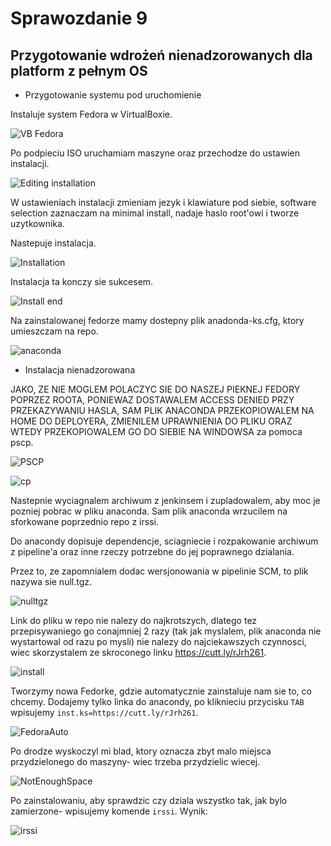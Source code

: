 
# Sprawozdanie 9

## Przygotowanie wdrożeń nienadzorowanych dla platform z pełnym OS

* Przygotowanie systemu pod uruchomienie

Instaluje system Fedora w VirtualBoxie.

![VB Fedora](https://i.imgur.com/wp1ODKn.png)

Po podpieciu ISO uruchamiam maszyne oraz przechodze do ustawien instalacji.

![Editing installation](https://i.imgur.com/SCxVmdL.png)

W ustawieniach instalacji zmieniam jezyk i klawiature pod siebie, software selection zaznaczam na minimal install, nadaje haslo root'owi i tworze uzytkownika.

Nastepuje instalacja.

![Installation](https://i.imgur.com/iIX5dtN.png)

Instalacja ta konczy sie sukcesem.

![Install end](https://i.imgur.com/7VZ1jyR.png)

Na zainstalowanej fedorze mamy dostepny plik anadonda-ks.cfg, ktory umieszczam na repo.

![anaconda](https://i.imgur.com/Hv04FKt.png)

* Instalacja nienadzorowana

JAKO, ZE NIE MOGLEM POLACZYC SIE DO NASZEJ PIEKNEJ FEDORY POPRZEZ ROOTA, PONIEWAZ DOSTAWALEM ACCESS DENIED PRZY PRZEKAZYWANIU HASLA, SAM PLIK ANACONDA PRZEKOPIOWALEM NA HOME DO DEPLOYERA,
ZMIENILEM UPRAWNIENIA DO PLIKU ORAZ WTEDY PRZEKOPIOWALEM GO DO SIEBIE NA WINDOWSA za pomoca pscp.

![PSCP](https://i.imgur.com/1keS4xp.png)

![cp](https://i.imgur.com/L1jwML6.png)

Nastepnie wyciagnalem archiwum z jenkinsem i zupladowalem, aby moc je pozniej pobrac w pliku anaconda. Sam plik anaconda wrzucilem na sforkowane poprzednio repo z irssi.

Do anacondy dopisuje dependencje, sciagniecie i rozpakowanie archiwum z pipeline'a oraz inne rzeczy potrzebne do jej poprawnego dzialania.

Przez to, ze zapomnialem dodac wersjonowania w pipelinie SCM, to plik nazywa sie null.tgz.

![nulltgz](https://i.imgur.com/11N0JTG.png)

Link do pliku w repo nie nalezy do najkrotszych, dlatego tez przepisywaniego go conajmniej 2 razy (tak jak myslalem, plik anaconda nie wystartowal od razu po mysli) nie nalezy do najciekawszych czynnosci, wiec skorzystalem ze skroconego linku https://cutt.ly/rJrh261.

![install](https://i.imgur.com/NwNReIa.png)

Tworzymy nowa Fedorke, gdzie automatycznie zainstaluje nam sie to, co chcemy. Dodajemy tylko linka do anacondy, po kliknieciu przycisku `TAB` wpisujemy `inst.ks=https://cutt.ly/rJrh261`.

![FedoraAuto](https://i.imgur.com/uUJsEKd.png)

Po drodze wyskoczyl mi blad, ktory oznacza zbyt malo miejsca przydzielonego do maszyny- wiec trzeba przydzielic wiecej.

![NotEnoughSpace](https://i.imgur.com/f1JxFKc.png)

Po zainstalowaniu, aby sprawdzic czy dziala wszystko tak, jak bylo zamierzone- wpisujemy komende `irssi`. Wynik:

![irssi](https://i.imgur.com/I50NHW6.png)





